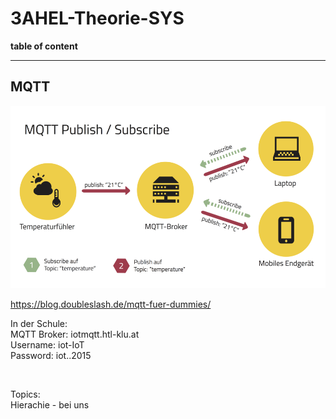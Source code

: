 # 3AHEL-Theorie-SYS

**table of content**

___
## MQTT
![](img/csm_mqtt.png)

https://blog.doubleslash.de/mqtt-fuer-dummies/

In der Schule:<br>
MQTT Broker: iotmqtt.htl-klu.at<br>
Username: iot-IoT<br>
Password: iot..2015<br>

<br>

Topics:<br>
Hierachie - bei uns 
